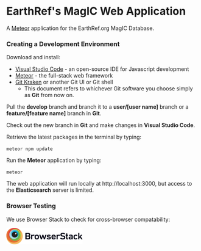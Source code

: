 # EarthRef's MagIC Web Application

A [Meteor](https://www.meteor.com) application for the EarthRef.org MagIC Database.

### Creating a Development Environment

Download and install:
- [Visual Studio Code](https://code.visualstudio.com/) - an open-source IDE for Javascript development
- [Meteor](https://www.meteor.com/install) - the full-stack web framework
- [Git Kraken](https://www.gitkraken.com/download) or another Git UI or Git shell  
  - This document refers to whichever Git software you choose simply as **Git** from now on.

Pull the **develop** branch and branch it to a **user/[user name]** branch or a **feature/[feature name]** branch in **Git**.

Check out the new branch in **Git** and make changes in **Visual Studio Code**.

Retrieve the latest packages in the terminal by typing:

```
meteor npm update
```

Run the **Meteor** application by typing:

```
meteor
```
The web application will run locally at http://localhost:3000, but access to the **Elasticsearch** server is limited.

### Browser Testing

We use Browser Stack to check for cross-browser compatability:

<a href="http://BrowserStack.com">
  <img width="200" src="./Browserstack-logo.svg"/>
</a>